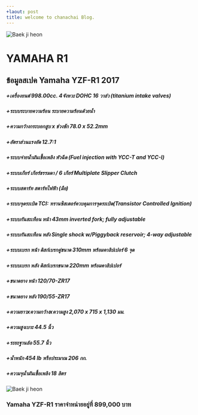 ```yaml
---
+laout: post
title: welcome to chanachai Blog.
---
```

![Baek ji heon](https://s-media-cache-ak0.pinimg.com/originals/c5/71/ae/c571aeb0cb89da322819c49779ed2ee0.jpg)
# YAMAHA R1 

## ข้อมูลสเปค Yamaha YZF-R1 2017

##### +เครื่องยนต์ 998.00cc. 4จังหวะ DOHC 16 วาล์ว (titanium intake valves)
##### +ระบบระบายความร้อน ระบายความร้อนด้วยน้ำ
##### +ความกว้างกระบอกสูบ x ช่วงชัก 78.0 x 52.2mm
##### +อัตราส่วนแรงอัด 12.7:1
##### +ระบบจ่ายน้ำมันเชื้อเพลิง หัวฉีด (Fuel injection with YCC-T and YCC-I)
##### +ระบบเกียร์ เกียร์ธรรมดา / 6 เกียร์ Multiplate Slipper Clutch
##### +ระบบสตาร์ท สตาร์ทไฟฟ้า (มือ)
##### +ระบบจุดระเบิด TCI: ทรานซิสเตอร์ควบคุมการจุดระเบิด(Transistor Controlled Ignition)
##### +ระบบกันสะเทือน หน้า 43mm inverted fork; fully adjustable
##### +ระบบกันสะเทือน หลัง Single shock w/Piggyback reservoir; 4-way adjustable
##### +ระบบเบรก หน้า ดิสก์เบรกคู่ขนาด 310mm พร้อมคาลิปเปอร์ 6 จุด
##### +ระบบเบรก หลัง ดิสก์เบรกขนาด 220mm พร้อมคาลิปเปอร์
##### +ขนาดยาง หน้า 120/70-ZR17
##### +ขนาดยาง หลัง 190/55-ZR17
##### +ความยาวxความกว้างxความสูง 2,070 x 715 x 1,130 มม.
##### +ความสูงเบาะ 44.5 นิ้ว
##### +ระยะฐานล้อ 55.7 นิ้ว
##### +น้ำหนัก 454 lb หรือประมาณ 206 กก.
##### +ความจุน้ำมันเชื้อเพลิง 18 ลิตร


![Baek ji heon](https://www.bikeandmotor.com/wp-content/uploads/2015/03/Yamaha-YZF-R1-2015.jpg)
### Yamaha YZF-R1 ราคาจำหน่ายอยู่ที่ 899,000 บาท 


